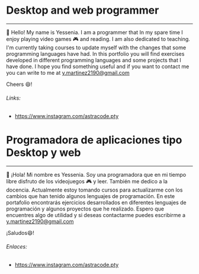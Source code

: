 # Desktop and web programmer
_________________________________________
 👋 Hello! My name is Yessenia. I am a programmer that In my spare time I enjoy playing video games :video_game: and reading. I am also dedicated to teaching. I'm currently taking courses to update myself with the changes that some programming languages have had.
  In this portfolio you will find exercises developed in different programming languages and some projects that I have done.
  I hope you find something useful and if you want to contact me you can write to me at y.martinez2190@gmail.com
 
  Cheers :smile:!
  ###### Links:
  - https://www.instagram.com/astracode.pty
  
# Programadora de aplicaciones tipo Desktop y web
_________________________________________
 👋 ¡Hola! Mi nombre es Yessenia. Soy una programadora que en mi tiempo libre disfruto de los videojuegos :video_game: y leer. También me dedico a la docencia. Actualmente estoy tomando cursos para actualizarme con los cambios que han tenido algunos lenguajes de programación.
 En este portafolio encontrarás ejercicios desarrollados en diferentes lenguajes de programación y algunos proyectos que he realizado.
 Espero que encuentres algo de utilidad y si deseas contactarme puedes escribirme a y.martinez2190@gmail.com
 
 ¡Saludos:smile:!
 ###### Enlaces:
 - https://www.instagram.com/astracode.pty
<!---
ymartinez2190/ymartinez2190 is a ✨ special ✨ repository because its `README.md` (this file) appears on your GitHub profile.
You can click the Preview link to take a look at your changes.
--->
